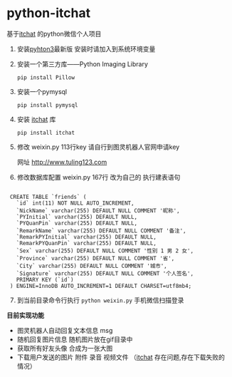 # python-itchat
基于[itchat](http://itchat.readthedocs.io/zh/latest) 的python微信个人项目

1. 安装[pyhton3]( https://www.python.org/downloads/)最新版 安装时请加入到系统环境变量

2. 安装一个第三方库——Python Imaging Library 

   ```pip install Pillow```

3. 安装一个pymysql

   ```pip install pymysql```

4. 安装 [itchat](http://itchat.readthedocs.io/zh/latest) 库 

   ```pip install itchat```

5. 修改 weixin.py 113行key  请自行到图灵机器人官网申请key

   网址 http://www.tuling123.com

6. 修改数据库配置 weixin.py 167行 改为自己的 执行建表语句

```

 CREATE TABLE `friends` (
   `id` int(11) NOT NULL AUTO_INCREMENT,
   `NickName` varchar(255) DEFAULT NULL COMMENT '昵称',
   `PYInitial` varchar(255) DEFAULT NULL,
   `PYQuanPin` varchar(255) DEFAULT NULL,
   `RemarkName` varchar(255) DEFAULT NULL COMMENT '备注',
   `RemarkPYInitial` varchar(255) DEFAULT NULL,
   `RemarkPYQuanPin` varchar(255) DEFAULT NULL,
   `Sex` varchar(255) DEFAULT NULL COMMENT '性别 1 男 2 女',
   `Province` varchar(255) DEFAULT NULL COMMENT '省',
   `City` varchar(255) DEFAULT NULL COMMENT '城市',
   `Signature` varchar(255) DEFAULT NULL COMMENT '个人签名',
   PRIMARY KEY (`id`)
 ) ENGINE=InnoDB AUTO_INCREMENT=1 DEFAULT CHARSET=utf8mb4;

```
7. 到当前目录命令行执行 
   ``` python weixin.py ```
   手机微信扫描登录


**目前实现功能**

-  图灵机器人自动回复文本信息 msg
-  随机回复图片信息 随机图片放在gif目录中
-  获取所有好友头像 合成为一张大图
-  下载用户发送的图片 附件 录音 视频文件 （[itchat](http://itchat.readthedocs.io/zh/latest) 存在问题,存在下载失败的情况）

